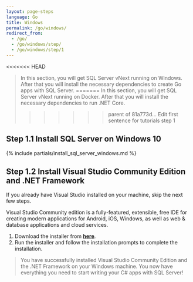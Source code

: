 ```yaml
---
layout: page-steps
language: Go
title: Windows
permalink: /go/windows/
redirect_from:
  - /go/
  - /go/windows/step/
  - /go/windows/step/1
---
```


<<<<<<< HEAD
> In this section, you will get SQL Server vNext running on Windows. After that you will install the necessary dependencies to create Go apps with SQL Server.
=======
> In this section, you will get SQL Server vNext running on Docker. After that you will install the necessary dependencies to run .NET Core.
>>>>>>> parent of 81a773d... Edit first sentence for tutorials step 1

## Step 1.1 Install SQL Server on Windows 10
{% include partials/install_sql_server_windows.md %}

## Step 1.2 Install Visual Studio Community Edition and .NET Framework
If you already have Visual Studio installed on your machine, skip the next few steps.

Visual Studio Community edition is a fully-featured, extensible, free IDE for creating modern applications for Android, iOS, Windows, as well as web & database applications and cloud services.

1. Download the installer from **[here](https://www.visualstudio.com/thank-you-downloading-visual-studio/?sku=Community&rel=15)**. 
1. Run the installer and follow the installation prompts to complete the installation.

> You have successfully installed Visual Studio Community Edition and the .NET Framework on your Windows machine. You now have everything you need to start writing your C# apps with SQL Server!
